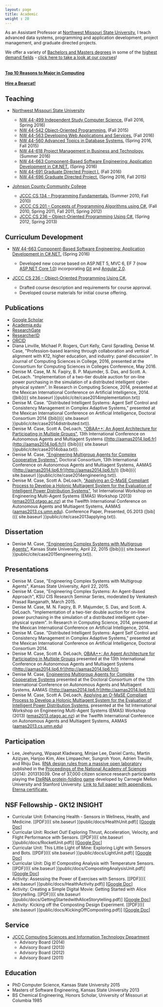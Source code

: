 ```yaml
---
layout: page
title: Academic
weight : 20
---
```


<p class="message">
  As an Assistant Professor at <a href="http://www.nwmissouri.edu/"> Northwest Missouri State University</a>, I teach advanced data systems, programming and application development, project management, and graduate directed projects.
  
  We offer a variety of <a href="http://www.nwmissouri.edu/csis/programs/index.htm">Bachelors and Masters degrees</a> in some of the <a href="http://www.stemedcoalition.org/wp-content/uploads/2010/05/BLS-STEM-Jobs-report-spring-2014.pdf">highest demand fields</a> - <a href="https://ssb.nwmissouri.edu/pls/PRODDAD/nwcrse.P_Showschedule">click here to take a look at our courses</a>!  
    <br><br>
  <a href="http://computingcareers.acm.org/?page_id=4"><b>Top 10 Reasons to Major in Computing</b></a><br><br>
   <a href="http://www.nwmissouri.edu/careerserv/HABinfo.htm"><b>Hire a Bearcat!</b></a><br>
</p>


## Teaching

*   [Northwest Missouri State University](http://www.nwmissouri.edu/)
    *   [NW 44-499 Independent Study Computer Science.](http://www.nwmissouri.edu/csis/msacs/courses.htm) (Fall 2016, Spring 2016)
    *   [NW 44-542 Object-Oriented Programming.](http://www.nwmissouri.edu/csis/msacs/courses.htm) (Fall 2015)
    *   [NW 44-563 Developing Web Applications and Services.](http://www.nwmissouri.edu/csis/msacs/courses.htm) (Fall 2016)
    *   [NW 44-560 Advanced Topics in Database Systems.](http://www.nwmissouri.edu/csis/msacs/courses.htm) (Spring 2016, Fall 2015)
    *   [NW 44-618 Project Management in Business and Technology.](http://www.nwmissouri.edu/csis/msacs/courses.htm) (Summer 2016)
    *   [NW 44-663 Component-Based Software Engineering: Application Development in C#.NET.](http://www.nwmissouri.edu/csis/msacs/courses.htm) (Spring 2016)
    *   [NW 44-691 Graduate Directed Project I.](http://www.nwmissouri.edu/csis/msacs/courses.htm) (Fall 2016)
    *   [NW 44-696 Graduate Directed Project.](http://www.nwmissouri.edu/csis/msacs/courses.htm) (Spring 2016, Fall 2015)
    
*   [Johnson County Community College](http://www.jccc.edu)
    *   [JCCC CS 134 - Programming Fundamentals.](ttp://catalog.jccc.edu/coursedescriptions/cs/) (Summer 2010, Fall 2010)
    *   [JCCC CS 201 – Concepts of Programming Algorithms using C#.](http://catalog.jccc.edu/coursedescriptions/cs/) (Fall 2010, Spring 2011, Fall 2011, Spring 2012)
    *   [JCCC CS 236 – Object-Oriented Programming Using C#.](http://catalog.jccc.edu/coursedescriptions/cs/)  (Spring 2012, Spring 2013)

## Curriculum Development

*   [NW 44-663 Component-Based Software Engineering: Application Development in C#.NET.](http://www.nwmissouri.edu/csis/msacs/courses.htm) (Spring 2016)
    *   Developed new course based on ASP.NET 5, MVC 6, EF 7 (now [ASP.NET Core 1.0](http://www.asp.net/)) incorporating [Git](https://git-scm.com/) and [Angular 2.0](https://angular.io/).

*   [JCCC CS 236 – Object-Oriented Programming Using C#.](http://catalog.jccc.edu/coursedescriptions/cs/) 
    *   Drafted course description and requirements for course approval.
    *   Developed course materials for initial course offering.

## Publications

*   [Google Scholar](https://scholar.google.com/citations?user=CyYceikAAAAJ)
*   [Academia.edu](http://ksu.academia.edu/DeniseCase)
*   [ResearchGate](http://www.researchgate.net/profile/Denise_Case)
*   [ResearcherID](http://www.researcherid.com/rid/I-1466-2015)
*   [ORCID](http://orcid.org/0000-0001-6165-7389)
*   Diana Linville, Michael P. Rogers, Curt Kelly, Carol Spradling, Denise M. Case, "Profession-based learning through collaboration and vertical alignment with K12, higher education, and industry: panel discussion". In Journal of Computing Sciences in College, 2016, presented at the Consortium for Computing Sciences in Colleges Conference, May 2016.
*   Denise M. Case, M. N. Faqiry, B. P. Majumder, S. Das, and Scott. A. DeLoach. "Implementation of a two-tier double auction for on-line power purchasing in the simulation of a distributed intelligent cyber-physical system". In Research in Computing Science, 2014, presented at the Mexican International Conference on Artificial Intelligence, 2014. ([bib]({{ site.baseurl }}public/cite/case2014implementation.txt))
*   Denise M. Case. "Distributed Intelligent Systems: Agent Self Control and Consistency Management in Complex Adaptive Systems," presented at the Mexican International Conference on Artificial Intelligence, Doctoral Consortium 2014 ([bib]({{ site.baseurl }}public/cite/case2014distributed.txt)). 
*   Denise M. Case, Scott A. DeLoach, ["OBAA++: An Agent Architecture for Participating in Multiple Groups"](http://aamas2014.lip6.fr/proceedings/aamas/p1367.pdf), 13th International Conference on Autonomous Agents and Multiagent Systems ([http://aamas2014.lip6.fr](http://aamas2014.lip6.fr/)) ([bib]({{ site.baseurl }}public/cite/case2014obaa.txt)). 
*   Denise M. Case, ["Engineering Multigroup Agents for Complex Cooperative Systems"](http://aamas2014.lip6.fr/proceedings/aamas/p1707.pdf), Doctoral Consortium, 13th International Conference on Autonomous Agents and Multiagent Systems, AAMAS ([http://aamas2014.lip6.fr](http://aamas2014.lip6.fr/)) ([bib]({{ site.baseurl }}public/cite/case2014engineering.txt)). 
*   Denise M. Case, Scott A. DeLoach, ["Applying an O-MaSE Compliant Process to Develop a Holonic Multiagent System for the Evaluation of Intelligent Power Distribution Systems"](http://link.springer.com/chapter/10.1007%2F978-3-642-45343-4_5), 1st International Workshop on Engineering Multi-Agent Systems (EMAS) Workshop (2013) ([emas2013.otago.ac.nz](http://emas2013.otago.ac.nz/)) at the Twelfth International Conference on Autonomous Agents and Multiagent Systems, AAMAS ([aamas2013.cs.umn.edu](http://aamas2013.cs.umn.edu/)). Conference Paper, Presented, 05.2013 ([bib]({{ site.baseurl }}public/cite/case2013applying.txt)). 

## Dissertation

*   Denise M. Case, ["Engineering Complex Systems with Multigroup Agents"](https://krex.k-state.edu/dspace/handle/2097/19045), 
Kansas State University, April 22, 2015 ([bib]({{ site.baseurl }}public/cite/case2015engineering.txt)). 

## Presentations

*   Denise M. Case, "Engineering Complex Systems with Multigroup Agents", Kansas State University, April 22, 2015. 
*   Denise M. Case, "Engineering Complex Systems: An Agent-Based Approach", KSU CIS Research Seminar Series, moderated by Venkatesh Prasad Ranganath, March 2015. 
*   Denise M. Case, M. N. Faqiry, B. P. Majumder, S. Das, and Scott. A. DeLoach. "Implementation of a two-tier double auction for on-line power purchasing in the simulation of a distributed intelligent cyber-physical system". In Research in Computing Science, 2014, presented at the Mexican International Conference on Artificial Intelligence, 2014.
*   Denise M. Case. "Distributed Intelligent Systems: Agent Self Control and Consistency Management in Complex Adaptive Systems," presented at the Mexican International Conference on Artificial Intelligence, Doctoral Consortium 2014.
*   Denise M. Case, Scott A. DeLoach, [OBAA++: An Agent Architecture for Participating in Multiple Groups](http://aamas2014.lip6.fr/proceedings/aamas/p1367.pd) presented at the 13th International Conference on Autonomous Agents and Multiagent Systems ([http://aamas2014.lip6.fr](http://aamas2014.lip6.fr/))
*   Denise M. Case, [Engineering Multigroup Agents for Complex Cooperative Systems](http://aamas2014.lip6.fr/proceedings/aamas/p1707.pdf) presented at the Doctoral Consortium of the 13th International Conference on Autonomous Agents and Multiagent Systems, AAMAS ([http://aamas2014.lip6.fr](http://aamas2014.lip6.fr/))
*   Denise M. Case, Scott A. DeLoach, [Applying an O-MaSE Compliant Process to Develop a Holonic Multiagent System for the Evaluation of Intelligent Power Distribution Systems](http://link.springer.com/chapter/10.1007%2F978-3-642-45343-4_5), presented at the 1st International Workshop on Engineering Multi-Agent Systems (EMAS) Workshop (2013) ([emas2013.otago.ac.nz](http://emas2013.otago.ac.nz/)) at the Twelfth International Conference on Autonomous Agents and Multiagent Systems, AAMAS ([aamas2013.cs.umn.edu](http://aamas2013.cs.umn.edu/))



## Participation

*   Lee, Jeehyung, Wipapat Kladwang, Minjae Lee, Daniel Cantu, Martin Azizyan, Hanjoo Kim, Alex Limpaecher, Sungroh Yoon, Adrien Treuille, and Rhiju Das. [RNA design rules from a massive open laboratory](http://www.pnas.org/content/early/2014/01/23/1313039111.full.pdf+html) published in the [Proceedings of the National Academy of Sciences](http://www.pnas.org/) (2014): 201313039\. One of 37,000 citizen science research participants playing the [EteRNA protein-folding game](http://eternagame.org/web/) developed by Carnegie Mellon University and Stanford University. [Link to full paper with appendices.](http://daslab.stanford.edu/pdf/RNA_design_rules_from_a_massive_open_laboratory.pdf) [Eterna certificate.](http://eterna.cmu.edu/certificate/134483)

## NSF Fellowship - GK12 INSIGHT

*   Curricular Unit: Enhancing Health - Sensors in Wellness, Health, and Medicine. [[PDF]({{ site.baseurl }}public/docs/HealthUnit.pdf)] [[Google Doc](https://docs.google.com/document/d/1TJeEoQRaYQ2xFPDCxJdhJnRbASrcMcUBRCK26EoicSQ/pub)]
*   Curricular Unit: Rocket Out! Exploring Thrust, Acceleration, Velocity, and Flight Performance with Sensors. [[PDF]({{ site.baseurl }}public/docs/RocketUnit.pdf)] [[Google Doc](https://docs.google.com/document/d/1PNwke31zeNBXboUKUKaFo0-wiliwLO9eYyct8lfCdZw/pub)]
*   Curricular Unit: This Little Light of Mine: Exploring Light with Sensors and Bots. [[PDF]({{ site.baseurl }}public/docs/LightUnit.pdf)] [[Google Doc](https://docs.google.com/document/d/1jOeKGLvDXSPptcn6e-PXRppIQCLMFoP1IekbsZh_nCo/pub)]
*   Curricular Unit: Dig it! Composting Analysis with Temperature Sensors. [[PDF]({{ site.baseurl }}public/docs/CompostingAnalysisUnit.pdf)] [[Google Doc](https://docs.google.com/document/d/1gmjvLYA-Zjqt5qA335pMD4XAQQtANon8vGJC9qzTV0Q/pub)]
*   Activity: Assessing the Power of Exercises with Sensors. [[PDF]({{ site.baseurl }}public/docs/HealthActivity.pdf)] [[Google Doc](https://docs.google.com/document/d/1PRZL1qdwVnQDXz0PVbw6qwDkPCBY7UyyGfBAXny3mxo/pub)]
*   Activity: Creating a Simple Digital Movie: Getting Started with Alice Storytelling. [[PDF]({{ site.baseurl }}public/docs/GettingStartedwithAliceStorytelling.pdf)] [[Google Doc](https://docs.google.com/document/d/1D18xQwWTCNaiky7F4EJv2_MbxA-rUWxZ5sl1YMK2JaE/pub)]
*   Activity: Kicking off the Composting Design Experiment. [[PDF]({{ site.baseurl }}public/docs/KickingOffComposting.pdf)] [[Google Doc](https://docs.google.com/document/d/16YXKGG-0uyzPZJCVD9JVTaUioqNyCiURXtKCtBazQDA/pub)]

## Service

*   [JCCC Computing Sciences and Information Technology Department](http://www.jccc.edu/academics/computers/index.html)
    *   Advisory Board (2014)
    *   Advisory Board (2013)
    *   Advisory Board (2012)
    *   Advisory Board (2011)
    
## Education

* PhD Computer Science, Kansas State University 2015
* Masters of Software Engineering, Kansas State University 2013
* BS Chemical Engineering, Honors Scholar, University of Missouri at Columbia 1985

